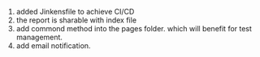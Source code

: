 1. added Jinkensfile to achieve CI/CD
2. the report is sharable with index file
3. add commond method into the pages folder. which will benefit for test management.
4. add email notification.
